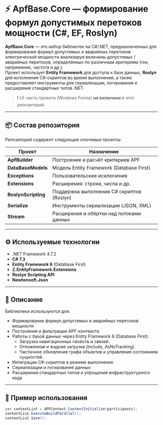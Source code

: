 # ⚡ ApfBase.Core — формирование формул допустимых перетоков мощности (C#, EF, Roslyn)

**ApfBase.Core** — это набор библиотек на C#/.NET, предназначенных для формирование формул допустимых и аварийных перетоков электрической мощности анализируя величины допустимых / аварийных перетоков, определённых по различным критериям (ток, напряжение, частота и др.).  
Проект использует **Entity Framework** для доступа к базе данных, **Roslyn** для исполнения C#-скриптов во время выполнения, а также предоставляет инструменты для сериализации, логирования и расширения стандартных типов .NET.

> ❗ UI-часть проекта (Windows Forms) **не включена** в этот репозиторий.

---

## 📦 Состав репозитория

Репозиторий содержит следующие ключевые проекты:

| Проект              | Назначение |
|---------------------|------------|
| **ApfBuilder**       | Построение и расчёт критериев APF |
| **DataBaseModels**   | Модель Entity Framework (Database First) |
| **Exceptions**       | Пользовательские исключения |
| **Extensions**       | Расширения: строки, числа и др. |
| **RoslynScripting**  | Поддержка выполнения C# скриптов (Roslyn) |
| **Serialize**        | Инструменты сериализации (JSON, XML) |
| **Stream**           | Расширения и обёртки над потоками данных |

---

## ⚙️ Используемые технологии

- .NET Framework 4.7.2
- **C# 7.3**
- **Entity Framework 6** (Database First)
- **Z.EntityFramework.Extensions**
- **Roslyn Scripting API**
- **Newtonsoft.Json**

---

## 🧠 Описание

Библиотеки используются для:

- Формирование формул допустимых и аварийных перетоков мощности
- Построения и фильтрации APF-контекста
- Работы с базой данных через Entity Framework 6 (Database First):
  - Загрузка навигационных свойств и связей.
  - Отложенная и жадная загрузка (Include, AsNoTracking).
  - Частичное обновление графа объектов и управление состоянием сущностей.
- Интеграции C#-скриптов в режиме выполнения
- Сериализации и логирования данных
- Расширения стандартных типов и упрощения инфраструктурного кода

---

## 🧪 Пример использования

```csharp
var contextList = APFContext.ContextInitialize(participants);
contextList.ExecuteBuildParallel();
contextList.Save();
